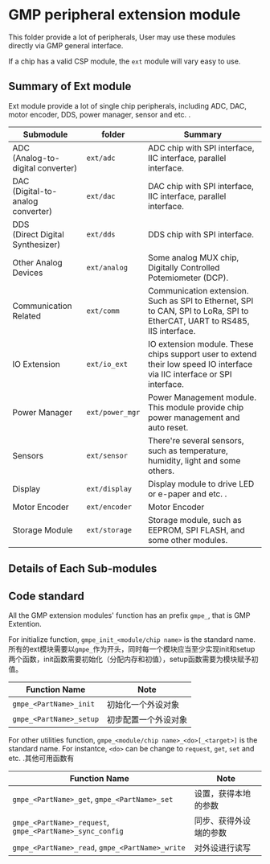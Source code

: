 # GMP peripheral extension module



This folder provide a lot of peripherals, User may use these modules directly via GMP general interface. 

If a chip has a valid CSP module, the `ext` module will vary easy to use.



## Summary of Ext module

Ext module provide a lot of single chip peripherals, including ADC, DAC, motor encoder, DDS, power manager, sensor and etc. .

| Submodule                              | folder          | Summary                                                      |
| -------------------------------------- | --------------- | ------------------------------------------------------------ |
| ADC<br />(Analog-to-digital converter) | `ext/adc`       | ADC chip with SPI interface, IIC interface, parallel interface. |
| DAC<br />(Digital-to-analog converter) | `ext/dac`       | DAC chip with SPI interface, IIC interface, parallel interface. |
| DDS<br />(Direct Digital Synthesizer)  | `ext/dds`       | DDS chip with SPI interface.                                 |
| Other Analog Devices                   | `ext/analog`    | Some analog MUX chip, Digitally Controlled Potemiometer (DCP). |
| Communication Related                  | `ext/comm`      | Communication extension. Such as SPI to Ethernet, SPI to CAN, SPI to LoRa, SPI to  EtherCAT, UART to RS485, IIS interface. |
| IO Extension                           | `ext/io_ext`    | IO extension module. These chips support user to extend their low speed IO interface via IIC interface or SPI interface. |
| Power Manager                          | `ext/power_mgr` | Power Management module. This module provide chip power management and auto reset. |
| Sensors                                | `ext/sensor`    | There're several sensors, such as temperature, humidity, light and some others. |
| Display                                | `ext/display`   | Display module to drive LED or e-paper and etc. .            |
| Motor Encoder                          | `ext/encoder`   | Motor Encoder                                                |
| Storage Module                         | `ext/storage`   | Storage module, such as EEPROM, SPI FLASH, and some other modules. |





##  Details of Each Sub-modules

## Code standard

All the GMP extension modules' function has an prefix `gmpe_`, that is GMP Extention.

For initialize function, `gmpe_init_<module/chip name>` is the standard name.所有的ext模块需要以`gmpe_`作为开头，同时每一个模块应当至少实现init和setup两个函数，init函数需要初始化（分配内存和初值），setup函数需要为模块赋予初值。

| Function Name           | Note                 |
| ----------------------- | -------------------- |
| `gmpe_<PartName>_init`  | 初始化一个外设对象   |
| `gmpe_<PartName>_setup` | 初步配置一个外设对象 |

For other utilities function, `gmpe_<module/chip name>_<do>[_<target>]` is the standard name.
For instantce, `<do>` can be change to `request`, `get`, `set` and etc. .其他可用函数有

| Function Name                                            | Note                   |
| -------------------------------------------------------- | ---------------------- |
| `gmpe_<PartName>_get`, `gmpe_<PartName>_set`             | 设置，获得本地的参数   |
| `gmpe_<PartName>_request`, `gmpe_<PartName>_sync_config` | 同步、获得外设端的参数 |
| `gmpe_<PartName>_read`, `gmpe_<PartName>_write`          | 对外设进行读写         |





